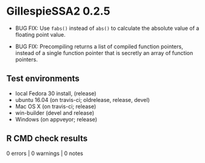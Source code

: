 # GillespieSSA2 0.2.5 

* BUG FIX: Use `fabs()` instead of `abs()` to calculate the absolute value of a 
  floating point value.
  
* BUG FIX: Precompiling returns a list of compiled function pointers, instead of 
  a single function pointer that is secretly an array of function pointers.
  
## Test environments
* local Fedora 30 install, (release)
* ubuntu 16.04 (on travis-ci; oldrelease, release, devel)
* Mac OS X (on travis-ci; release)
* win-builder (devel and release)
* Windows (on appveyor; release)

## R CMD check results

0 errors | 0 warnings | 0 notes
